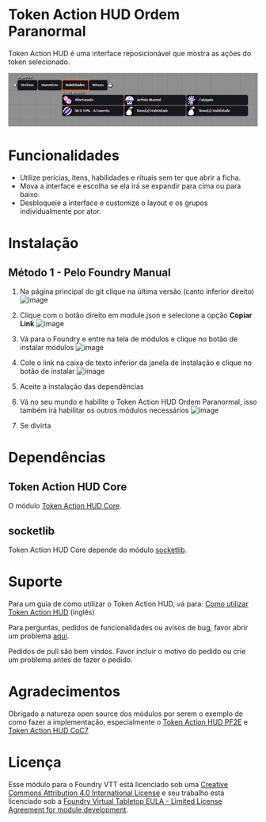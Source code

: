 # Token Action HUD Ordem Paranormal

Token Action HUD é uma interface reposicionável que mostra as ações do token selecionado.

![Token Action HUD](.github/tah-print.png)

# Funcionalidades
- Utilize perícias, itens, habilidades e rituais sem ter que abrir a ficha.
- Mova a interface e escolha se ela irá se expandir para cima ou para baixo.
- Desbloqueie a interface e customize o layout e os grupos individualmente por ator.

# Instalação

## Método 1 - Pelo Foundry Manual
1. Na página principal do git clique na última versão (canto inferior direito) ![image](https://github.com/user-attachments/assets/dbe056fe-9f70-43aa-a2f9-7e650e5e2f01)
2. Clique com o botão direito em module.json e selecione a opção **Copiar Link** ![image](https://github.com/user-attachments/assets/538c0341-40c9-414a-adfd-70c7f0cda4cb)
3. Vá para o Foundry e entre na tela de módulos e clique no botão de instalar módulos ![image](https://github.com/user-attachments/assets/ceb0f68e-f992-45e9-9ac2-778f9a9f539f)
4. Cole o link na caixa de texto inferior da janela de instalação e clique no botão de instalar ![image](https://github.com/user-attachments/assets/046ffb7f-9971-48c4-8ea1-5712e9c7c2d0)
5. Aceite a instalação das dependências
6. Vá no seu mundo e habilite o Token Action HUD Ordem Paranormal, isso também irá habilitar os outros módulos necessários ![image](https://github.com/user-attachments/assets/2d00276f-45e7-4619-8cb6-4a178556c701)

8. Se divirta


# Dependências

## Token Action HUD Core
O módulo [Token Action HUD Core](https://foundryvtt.com/packages/token-action-hud-core).

## socketlib
Token Action HUD Core depende do módulo [socketlib](https://foundryvtt.com/packages/socketlib).

# Suporte
Para um guia de como utilizar o Token Action HUD, vá para: [Como utilizar Token Action HUD](https://github.com/Larkinabout/fvtt-token-action-hud-core/wiki/How-to-Use-Token-Action-HUD) (inglês)

Para perguntas, pedidos de funcionalidades ou avisos de bug, favor abrir um problema [aqui](https://github.com/TarcisMoreda/token-action-hud-ordem-paranormal/issues).

Pedidos de pull são bem vindos. Favor incluir o motivo do pedido ou crie um problema antes de fazer o pedido.

# Agradecimentos
Obrigado a natureza open source dos módulos por serem o exemplo de como fazer a implementação, especialmente o [Token Action HUD PF2E](https://github.com/Larkinabout/fvtt-token-action-hud-pf2e) e [Token Action HUD CoC7](https://gitlab.com/vtt2/token-action-hud-coc7)

# Licença
Esse módulo para o Foundry VTT está licenciado sob uma [Creative Commons Attribution 4.0 International License](https://creativecommons.org/licenses/by/4.0/) e seu trabalho está licenciado sob a [Foundry Virtual Tabletop EULA - Limited License Agreement for module development](https://foundryvtt.com/article/license/).
